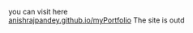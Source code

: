 you can visit here <br>
[anishrajpandey.github.io/myPortfolio](https://anishrajpandey.github.io/myPortfolio)
The site is outd
